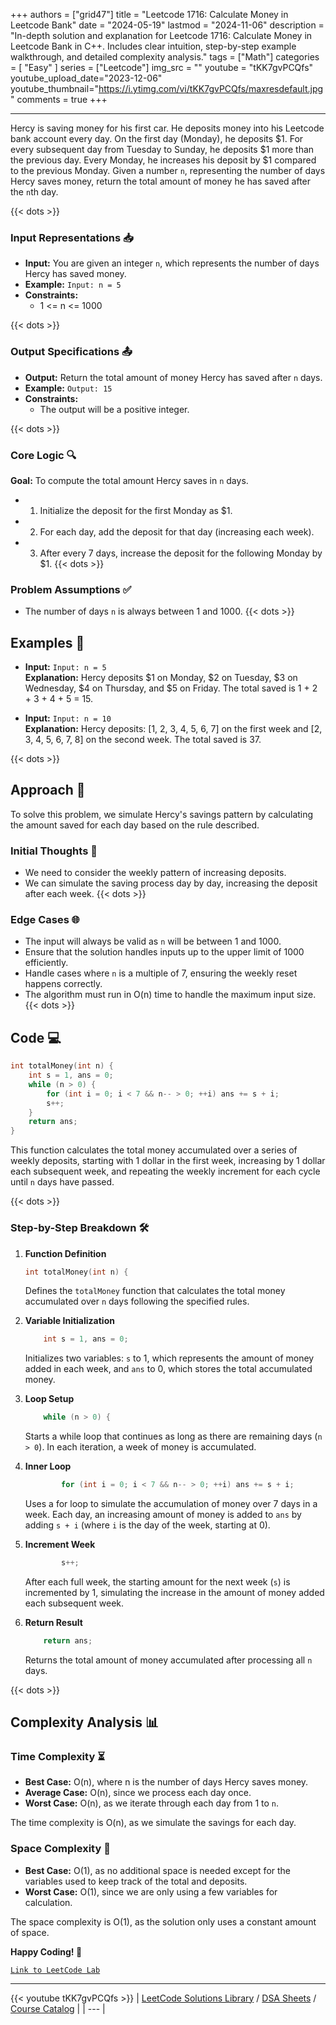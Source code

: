 
+++
authors = ["grid47"]
title = "Leetcode 1716: Calculate Money in Leetcode Bank"
date = "2024-05-19"
lastmod = "2024-11-06"
description = "In-depth solution and explanation for Leetcode 1716: Calculate Money in Leetcode Bank in C++. Includes clear intuition, step-by-step example walkthrough, and detailed complexity analysis."
tags = ["Math"]
categories = [
    "Easy"
]
series = ["Leetcode"]
img_src = ""
youtube = "tKK7gvPCQfs"
youtube_upload_date="2023-12-06"
youtube_thumbnail="https://i.ytimg.com/vi/tKK7gvPCQfs/maxresdefault.jpg"
comments = true
+++



---
Hercy is saving money for his first car. He deposits money into his Leetcode bank account every day. On the first day (Monday), he deposits $1. For every subsequent day from Tuesday to Sunday, he deposits $1 more than the previous day. Every Monday, he increases his deposit by $1 compared to the previous Monday. Given a number `n`, representing the number of days Hercy saves money, return the total amount of money he has saved after the `n`th day.
<!--more-->
{{< dots >}}
### Input Representations 📥
- **Input:** You are given an integer `n`, which represents the number of days Hercy has saved money.
- **Example:** `Input: n = 5`
- **Constraints:**
	- 1 <= n <= 1000

{{< dots >}}
### Output Specifications 📤
- **Output:** Return the total amount of money Hercy has saved after `n` days.
- **Example:** `Output: 15`
- **Constraints:**
	- The output will be a positive integer.

{{< dots >}}
### Core Logic 🔍
**Goal:** To compute the total amount Hercy saves in `n` days.

- 1. Initialize the deposit for the first Monday as $1.
- 2. For each day, add the deposit for that day (increasing each week).
- 3. After every 7 days, increase the deposit for the following Monday by $1.
{{< dots >}}
### Problem Assumptions ✅
- The number of days `n` is always between 1 and 1000.
{{< dots >}}
## Examples 🧩
- **Input:** `Input: n = 5`  \
  **Explanation:** Hercy deposits $1 on Monday, $2 on Tuesday, $3 on Wednesday, $4 on Thursday, and $5 on Friday. The total saved is 1 + 2 + 3 + 4 + 5 = 15.

- **Input:** `Input: n = 10`  \
  **Explanation:** Hercy deposits: [1, 2, 3, 4, 5, 6, 7] on the first week and [2, 3, 4, 5, 6, 7, 8] on the second week. The total saved is 37.

{{< dots >}}
## Approach 🚀
To solve this problem, we simulate Hercy's savings pattern by calculating the amount saved for each day based on the rule described.

### Initial Thoughts 💭
- We need to consider the weekly pattern of increasing deposits.
- We can simulate the saving process day by day, increasing the deposit after each week.
{{< dots >}}
### Edge Cases 🌐
- The input will always be valid as `n` will be between 1 and 1000.
- Ensure that the solution handles inputs up to the upper limit of 1000 efficiently.
- Handle cases where `n` is a multiple of 7, ensuring the weekly reset happens correctly.
- The algorithm must run in O(n) time to handle the maximum input size.
{{< dots >}}
## Code 💻
```cpp
int totalMoney(int n) {
    int s = 1, ans = 0;
    while (n > 0) {
        for (int i = 0; i < 7 && n-- > 0; ++i) ans += s + i;
        s++;
    }
    return ans;
}
```

This function calculates the total money accumulated over a series of weekly deposits, starting with 1 dollar in the first week, increasing by 1 dollar each subsequent week, and repeating the weekly increment for each cycle until `n` days have passed.

{{< dots >}}
### Step-by-Step Breakdown 🛠️
1. **Function Definition**
	```cpp
	int totalMoney(int n) {
	```
	Defines the `totalMoney` function that calculates the total money accumulated over `n` days following the specified rules.

2. **Variable Initialization**
	```cpp
	    int s = 1, ans = 0;
	```
	Initializes two variables: `s` to 1, which represents the amount of money added in each week, and `ans` to 0, which stores the total accumulated money.

3. **Loop Setup**
	```cpp
	    while (n > 0) {
	```
	Starts a while loop that continues as long as there are remaining days (`n > 0`). In each iteration, a week of money is accumulated.

4. **Inner Loop**
	```cpp
	        for (int i = 0; i < 7 && n-- > 0; ++i) ans += s + i;
	```
	Uses a for loop to simulate the accumulation of money over 7 days in a week. Each day, an increasing amount of money is added to `ans` by adding `s + i` (where `i` is the day of the week, starting at 0).

5. **Increment Week**
	```cpp
	        s++;
	```
	After each full week, the starting amount for the next week (`s`) is incremented by 1, simulating the increase in the amount of money added each subsequent week.

6. **Return Result**
	```cpp
	    return ans;
	```
	Returns the total amount of money accumulated after processing all `n` days.

{{< dots >}}
## Complexity Analysis 📊
### Time Complexity ⏳
- **Best Case:** O(n), where n is the number of days Hercy saves money.
- **Average Case:** O(n), since we process each day once.
- **Worst Case:** O(n), as we iterate through each day from 1 to `n`.

The time complexity is O(n), as we simulate the savings for each day.

### Space Complexity 💾
- **Best Case:** O(1), as no additional space is needed except for the variables used to keep track of the total and deposits.
- **Worst Case:** O(1), since we are only using a few variables for calculation.

The space complexity is O(1), as the solution only uses a constant amount of space.

**Happy Coding! 🎉**


[`Link to LeetCode Lab`](https://leetcode.com/problems/calculate-money-in-leetcode-bank/description/)

---
{{< youtube tKK7gvPCQfs >}}
| [LeetCode Solutions Library](https://grid47.xyz/leetcode/) / [DSA Sheets](https://grid47.xyz/sheets/) / [Course Catalog](https://grid47.xyz/courses/) |
| --- |
